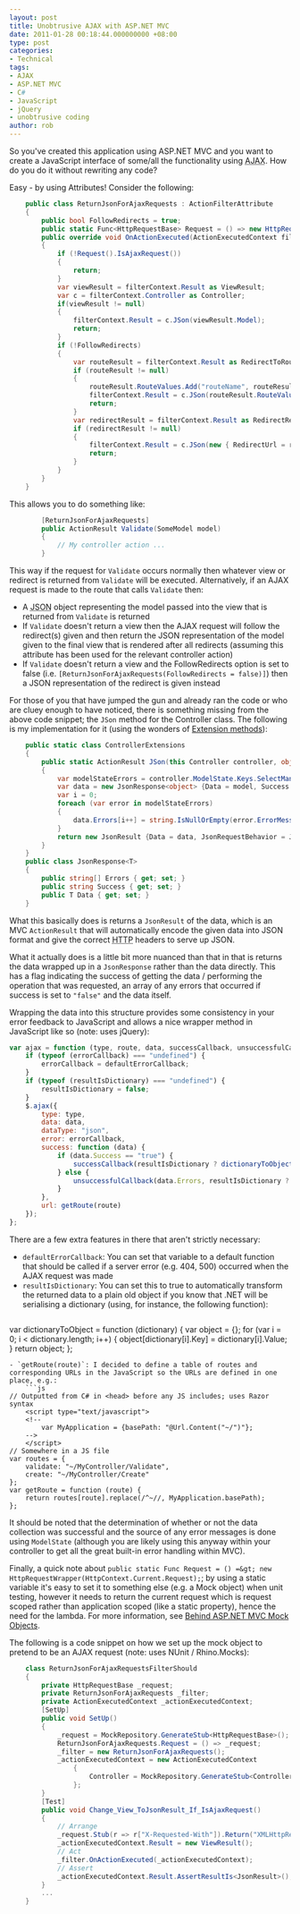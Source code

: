 ```yaml
---
layout: post
title: Unobtrusive AJAX with ASP.NET MVC
date: 2011-01-28 00:18:44.000000000 +08:00
type: post
categories:
- Technical
tags:
- AJAX
- ASP.NET MVC
- C#
- JavaScript
- jQuery
- unobtrusive coding
author: rob
---
```



So you've created this application using ASP.NET MVC and you want to create a JavaScript interface of some/all the functionality using <acronym title="Asynchronous JavaScript and XML">AJAX</acronym>. How do you do it without rewriting any code?  
<!--more-->



Easy - by using Attributes! Consider the following:



```csharp
    public class ReturnJsonForAjaxRequests : ActionFilterAttribute
    {
        public bool FollowRedirects = true;
        public static Func<HttpRequestBase> Request = () => new HttpRequestWrapper(HttpContext.Current.Request);
        public override void OnActionExecuted(ActionExecutedContext filterContext)
        {
            if (!Request().IsAjaxRequest())
            {
                return;
            }
            var viewResult = filterContext.Result as ViewResult;
            var c = filterContext.Controller as Controller;
            if(viewResult != null)
            {
                filterContext.Result = c.JSon(viewResult.Model);
                return;
            }
            if (!FollowRedirects)
            {
                var routeResult = filterContext.Result as RedirectToRouteResult;
                if (routeResult != null)
                {
                    routeResult.RouteValues.Add("routeName", routeResult.RouteName);
                    filterContext.Result = c.JSon(routeResult.RouteValues);
                    return;
                }
                var redirectResult = filterContext.Result as RedirectResult;
                if (redirectResult != null)
                {
                    filterContext.Result = c.JSon(new { RedirectUrl = redirectResult.Url });
                    return;
                }
            }
        }
    }
```



This allows you to do something like:



```csharp
        [ReturnJsonForAjaxRequests]
        public ActionResult Validate(SomeModel model)
        {
            // My controller action ...
        }
```



This way if the request for `Validate` occurs normally then whatever view or redirect is returned from `Validate` will be executed. Alternatively, if an AJAX request is made to the route that calls `Validate` then:


- A <acronym title="JavaScript Object Notation">JSON</acronym> object representing the model passed into the view that is returned from `Validate` is returned
- If `Validate` doesn't return a view then the AJAX request will follow the redirect(s) given and then return the JSON representation of the model given to the final view that is rendered after all redirects (assuming this attribute has been used for the relevant controller action)
- If `Validate` doesn't return a view and the FollowRedirects option is set to false (i.e. `[ReturnJsonForAjaxRequests(FollowRedirects = false)]`) then a JSON representation of the redirect is given instead



For those of you that have jumped the gun and already ran the code or who are cluey enough to have noticed, there is something missing from the above code snippet; the `JSon` method for the Controller class. The following is my implementation for it (using the wonders of [Extension methods](https://en.wikipedia.org/wiki/Extension_method)):



```csharp
    public static class ControllerExtensions
    {
        public static ActionResult JSon(this Controller controller, object model)
        {
            var modelStateErrors = controller.ModelState.Keys.SelectMany(key => controller.ModelState[key].Errors);
            var data = new JsonResponse<object> {Data = model, Success = controller.ModelState.IsValid ? "true" : "false", Errors = new string[modelStateErrors.Count()]};
            var i = 0;
            foreach (var error in modelStateErrors)
            {
                data.Errors[i++] = string.IsNullOrEmpty(error.ErrorMessage) ? error.Exception.ToString() : error.ErrorMessage;
            }
            return new JsonResult {Data = data, JsonRequestBehavior = JsonRequestBehavior.AllowGet};
        }
    }
    public class JsonResponse<T>
    {
        public string[] Errors { get; set; }
        public string Success { get; set; }
        public T Data { get; set; }
    }
```



What this basically does is returns a `JsonResult` of the data, which is an MVC `ActionResult` that will automatically encode the given data into JSON format and give the correct <abbr title="HyperText Transfer Protocol">HTTP</abbr> headers to serve up JSON.



What it actually does is a little bit more nuanced than that in that is returns the data wrapped up in a `JsonResponse` rather than the data directly. This has a flag indicating the success of getting the data / performing the operation that was requested, an array of any errors that occurred if success is set to `"false"` and the data itself.



Wrapping the data into this structure provides some consistency in your error feedback to JavaScript and allows a nice wrapper method in JavaScript like so (note: uses jQuery):



```js
var ajax = function (type, route, data, successCallback, unsuccessfulCallback, resultIsDictionary, errorCallback) {
	if (typeof (errorCallback) === "undefined") {
		errorCallback = defaultErrorCallback;
	}
	if (typeof (resultIsDictionary) === "undefined") {
		resultIsDictionary = false;
	}
	$.ajax({
		type: type,
		data: data,
		dataType: "json",
		error: errorCallback,
		success: function (data) {
			if (data.Success == "true") {
				successCallback(resultIsDictionary ? dictionaryToObject(data.Data) : data.Data);
			} else {
				unsuccessfulCallback(data.Errors, resultIsDictionary ? dictionaryToObject(data.Data) : data.Data);
			}
		},
		url: getRoute(route)
	});
};
```



There are a few extra features in there that aren't strictly necessary:


- `defaultErrorCallback`: You can set that variable to a default function that should be called if a server error (e.g. 404, 500) occurred when the AJAX request was made
- `resultIsDictionary`: You can set this to true to automatically transform the returned data to a plain old object if you know that .NET will be serialising a dictionary (using, for instance, the following function):  
    ```js
var dictionaryToObject = function (dictionary) {
	var object = {};
	for (var i = 0; i < dictionary.length; i++) {
		object[dictionary[i].Key] = dictionary[i].Value;
	}
	return object;
};
```
- `getRoute(route)`: I decided to define a table of routes and corresponding URLs in the JavaScript so the URLs are defined in one place, e.g.:  
    ```js
// Outputted from C# in <head> before any JS includes; uses Razor syntax
	<script type="text/javascript">
	<!--
		var MyApplication = {basePath: "@Url.Content("~/")"};
	-->
	</script>
// Somewhere in a JS file
var routes = {
	validate: "~/MyController/Validate",
	create: "~/MyController/Create"
};
var getRoute = function (route) {
	return routes[route].replace(/^~//, MyApplication.basePath);
};
```



It should be noted that the determination of whether or not the data collection was successful and the source of any error messages is done using `ModelState` (although you are likely using this anyway within your controller to get all the great built-in error handling within MVC).



Finally, a quick note about `public static Func Request = () =&gt; new HttpRequestWrapper(HttpContext.Current.Request);`; by using a static variable it's easy to set it to something else (e.g. a Mock object) when unit testing, however it needs to return the current request which is request scoped rather than application scoped (like a static property), hence the need for the lambda. For more information, see [Behind ASP.NET MVC Mock Objects](http://weblogs.asp.net/imranbaloch/archive/2010/05/23/behind-asp-net-mvc-mock-objects.aspx).



The following is a code snippet on how we set up the mock object to pretend to be an AJAX request (note: uses NUnit / Rhino.Mocks):



```csharp
    class ReturnJsonForAjaxRequestsFilterShould
    {
        private HttpRequestBase _request;
        private ReturnJsonForAjaxRequests _filter;
        private ActionExecutedContext _actionExecutedContext;
        [SetUp]
        public void SetUp()
        {
            _request = MockRepository.GenerateStub<HttpRequestBase>();
            ReturnJsonForAjaxRequests.Request = () => _request;
            _filter = new ReturnJsonForAjaxRequests();
            _actionExecutedContext = new ActionExecutedContext
                {
                    Controller = MockRepository.GenerateStub<Controller>()
                };
        }
        [Test]
        public void Change_View_ToJsonResult_If_IsAjaxRequest()
        {
            // Arrange
            _request.Stub(r => r["X-Requested-With"]).Return("XMLHttpRequest");
            _actionExecutedContext.Result = new ViewResult();
            // Act
            _filter.OnActionExecuted(_actionExecutedContext);
            // Assert
            _actionExecutedContext.Result.AssertResultIs<JsonResult>();
        }
        ...
    }
```

